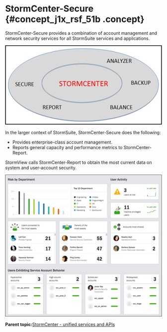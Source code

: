 # StormCenter-Secure {#concept_j1x_rsf_51b .concept}

StormCenter-Secure provides a combination of account management and network security services for all StormSuite services and applications.

![](graphics/storm-center_secure.png)

In the larger context of StormSuite, StormCenter-Secure does the following:

-   Provides enterprise-class account management.
-   Reports general capacity and performance metrics to StormCenter-Report.

StormView calls StormCenter-Report to obtain the most current data on system and user-account security.

![](graphics/complReportg.jpg)

**Parent topic:**[StormCenter - unified services and APIs](../overview/overview_stormcenter.html)

